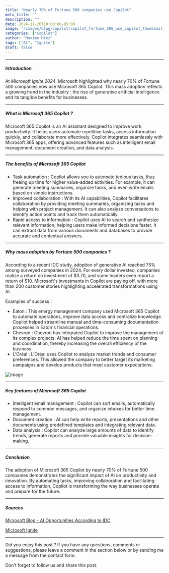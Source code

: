 ```yaml
---
title: "Nearly 70% of Fortune 500 companies use Copilot"
meta_title: ""
description: ""
date: 2024-11-20T10:00:00-05:00
image: "/images/blog/copilot/copilot_fortune_500_use_copilot_thumbnail.png"
categories: ["Copilot"]
author: "Maxime Hiez"
tags: ["AI", "Ignite"]
draft: false
---
```

---

##### Introduction
At *Microsoft Ignite 2024*, Microsoft highlighted why nearly 70% of Fortune 500 companies now use Microsoft 365 Copilot. This mass adoption reflects a growing trend in the industry : the rise of generative artificial intelligence and its tangible benefits for businesses.

---

##### What is Microsoft 365 Copilot ?
Microsoft 365 Copilot is an AI assistant designed to improve work productivity. It helps users automate repetitive tasks, access information quickly, and collaborate more effectively. Copilot integrates seamlessly with Microsoft 365 apps, offering advanced features such as intelligent email management, document creation, and data analysis.

---

##### The benefits of Microsoft 365 Copilot
- Task automation : Copilot allows you to automate tedious tasks, thus freeing up time for higher value-added activities. For example, it can generate meeting summaries, organize tasks, and even write emails based on simple instructions.
- Improved collaboration : With its AI capabilities, Copilot facilitates collaboration by providing meeting summaries, organizing tasks and helping with project management. It can also analyze conversations to identify action points and track them automatically.
- Rapid access to information : Copilot uses AI to search and synthesize relevant information, helping users make informed decisions faster. It can extract data from various documents and databases to provide accurate and contextual answers.

---

##### Why mass adoption by Fortune 500 companies ?
According to a recent IDC study, adoption of generative AI reached 75% among surveyed companies in 2024. For every dollar invested, companies realize a return on investment of $3.70, and some leaders even report a return of $10. Microsoft's investments in Copilot are paying off, with more than 200 customer stories highlighting accelerated transformations using AI.

Examples of success :
- Eaton : This energy management company used Microsoft 365 Copilot to automate operations, improve data access and centralize knowledge. Copilot helped streamline manual and time-consuming documentation processes in Eaton's financial operations.
- Chevron : Chevron has integrated Copilot to improve the management of its complex projects. AI has helped reduce the time spent on planning and coordination, thereby increasing the overall efficiency of the business.
- L'Oréal : L'Oréal uses Copilot to analyze market trends and consumer preferences. This allowed the company to better target its marketing campaigns and develop products that meet customer expectations.

![image](/images/blog/copilot/copilot_fortune_500_use_copilot_001.png)

---

##### Key features of Microsoft 365 Copilot
- Intelligent email management : Copilot can sort emails, automatically respond to common messages, and organize inboxes for better time management.
- Document creation : AI can help write reports, presentations and other documents using predefined templates and integrating relevant data.
- Data analysis : Copilot can analyze large amounts of data to identify trends, generate reports and provide valuable insights for decision-making.

---

##### Conclusion
The adoption of Microsoft 365 Copilot by nearly 70% of Fortune 500 companies demonstrates the significant impact of AI on productivity and innovation. By automating tasks, improving collaboration and facilitating access to information, Copilot is transforming the way businesses operate and prepare for the future.

---

##### Sources
[Microsoft Blog - AI Opportunities According to IDC](https://blogs.microsoft.com/blog/2024/11/12/idcs-2024-ai-opportunity-study-top-five-ai-trends-to-watch)

[Microsoft Ignite](https://ignite.microsoft.com/en-US/home)

---


Did you enjoy this post ? If you have any questions, comments or suggestions, please leave a comment in the section below or by sending me a message from the contact form.

Don't forget to follow us and share this post.